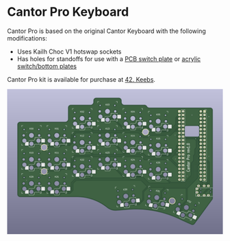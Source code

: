 # Cantor Pro Keyboard

Cantor Pro is based on the original Cantor Keyboard with the following modifications:

* Uses Kailh Choc V1 hotswap sockets
* Has holes for standoffs for use with a [PCB switch plate](https://github.com/piit79/cantor/tree/main/pcb-switch-plate) or [acrylic switch/bottom plates](https://github.com/piit79/cantor/tree/main/case)

Cantor Pro kit is available for purchase at [42. Keebs](https://42keebs.eu/shop/kits/pro-micro-based/cantor-pro-40-low-profile-hotswap-split-ergo-kit/).

![Cantor Pro PCB](https://github.com/piit79/cantor/raw/main/pcb-pro/cantor_pro_pcb.png)
